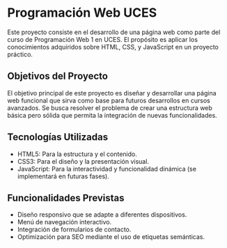 
# Programación Web UCES

Este proyecto consiste en el desarrollo de una página web como parte del curso de Programación Web 1 en UCES. El propósito es aplicar los conocimientos adquiridos sobre HTML, CSS, y JavaScript en un proyecto práctico.

## Objetivos del Proyecto

El objetivo principal de este proyecto es diseñar y desarrollar una página web funcional que sirva como base para futuros desarrollos en cursos avanzados. Se busca resolver el problema de crear una estructura web básica pero sólida que permita la integración de nuevas funcionalidades.


## Tecnologías Utilizadas

- HTML5: Para la estructura y el contenido.
- CSS3: Para el diseño y la presentación visual.
- JavaScript: Para la interactividad y funcionalidad dinámica (se implementará en futuras fases).


## Funcionalidades Previstas

- Diseño responsivo que se adapte a diferentes dispositivos.
- Menú de navegación interactivo.
- Integración de formularios de contacto.
- Optimización para SEO mediante el uso de etiquetas semánticas.

